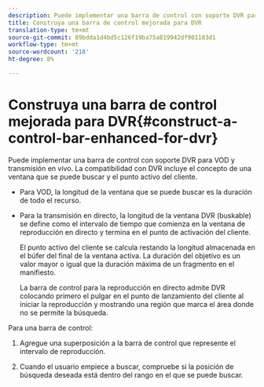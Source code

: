```yaml
---
description: Puede implementar una barra de control con soporte DVR para VOD y transmisión en vivo. La compatibilidad con DVR incluye el concepto de una ventana que se puede buscar y el punto activo del cliente.
title: Construya una barra de control mejorada para DVR
translation-type: tm+mt
source-git-commit: 89bdda1d4bd5c126f19ba75a819942df901183d1
workflow-type: tm+mt
source-wordcount: '218'
ht-degree: 0%

---
```



# Construya una barra de control mejorada para DVR{#construct-a-control-bar-enhanced-for-dvr}

Puede implementar una barra de control con soporte DVR para VOD y transmisión en vivo. La compatibilidad con DVR incluye el concepto de una ventana que se puede buscar y el punto activo del cliente.

* Para VOD, la longitud de la ventana que se puede buscar es la duración de todo el recurso.
* Para la transmisión en directo, la longitud de la ventana DVR (buskable) se define como el intervalo de tiempo que comienza en la ventana de reproducción en directo y termina en el punto de activación del cliente.

   El punto activo del cliente se calcula restando la longitud almacenada en el búfer del final de la ventana activa. La duración del objetivo es un valor mayor o igual que la duración máxima de un fragmento en el manifiesto.

   La barra de control para la reproducción en directo admite DVR colocando primero el pulgar en el punto de lanzamiento del cliente al iniciar la reproducción y mostrando una región que marca el área donde no se permite la búsqueda.

Para una barra de control:

1. Agregue una superposición a la barra de control que represente el intervalo de reproducción.

1. Cuando el usuario empiece a buscar, compruebe si la posición de búsqueda deseada está dentro del rango en el que se puede buscar.
